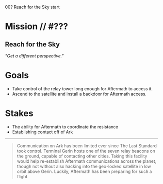 00?
Reach for the Sky
start

# Mission // #???

## Reach for the Sky

*"Get a different perspective.”*  


# Goals

- Take control of the relay tower long enough for Aftermath to access it.
- Ascend to the satellite and install a backdoor for Aftermath access.

# Stakes

- The ability for Aftermath to coordinate the resistance
- Establishing contact off of Ark

---

> Communication on Ark has been limited ever since The Last Standard took control. Terminal Gerin hosts one of the seven relay beacons on the ground, capable of contacting other cities. Taking this facility would help re-establish Aftermath communications across the planet, though not without also hacking into the geo-locked satellite in low orbit above Gerin. Luckily, Aftermath has been preparing for such a flight.